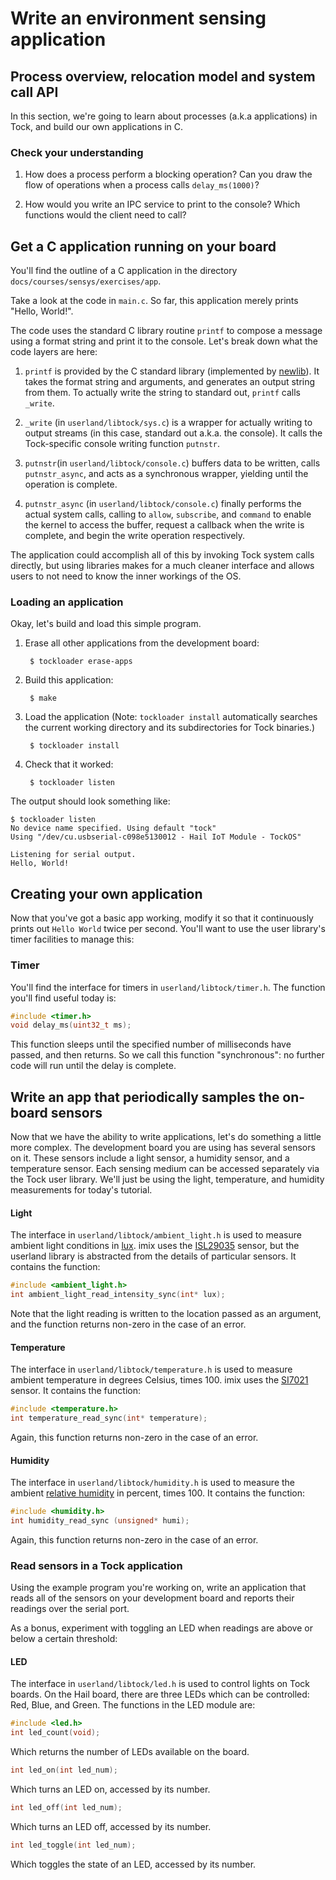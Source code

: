 # Write an environment sensing application

## Process overview, relocation model and system call API

In this section, we're going to learn about processes (a.k.a applications) in
Tock, and build our own applications in C.

### Check your understanding

1. How does a process perform a blocking operation? Can you draw the flow of
   operations when a process calls `delay_ms(1000)`?

2. How would you write an IPC service to print to the console? Which functions
   would the client need to call?

## Get a C application running on your board

You'll find the outline of a C application in the directory
`docs/courses/sensys/exercises/app`.

Take a look at the code in `main.c`. So far, this application merely prints
"Hello, World!".

The code uses the standard C library routine `printf` to compose a message
using a format string and print it to the console. Let's break down what the
code layers are here:

1. `printf` is provided by the C standard library (implemented by
   [newlib](https://sourceware.org/newlib/)). It takes the format string and
   arguments, and generates an output string from them. To actually write the
   string to standard out, `printf` calls `_write`.

2. `_write` (in `userland/libtock/sys.c`) is a wrapper for actually writing to
   output streams (in this case, standard out a.k.a. the console). It calls
   the Tock-specific console writing function `putnstr`.

3. `putnstr`(in `userland/libtock/console.c`) buffers data to be written, calls
   `putnstr_async`, and acts as a synchronous wrapper, yielding until the
   operation is complete.

4. `putnstr_async` (in `userland/libtock/console.c`) finally performs the
   actual system calls, calling to `allow`, `subscribe`, and `command` to
   enable the kernel to access the buffer, request a callback when the write is
   complete, and begin the write operation respectively.


The application could accomplish all of this by invoking Tock system calls
directly, but using libraries makes for a much cleaner interface and allows
users to not need to know the inner workings of the OS.


### Loading an application

Okay, let's build and load this simple program.

1. Erase all other applications from the development board:

        $ tockloader erase-apps

2. Build this application:

        $ make

3. Load the application (Note: `tockloader install` automatically searches the
   current working directory and its subdirectories for Tock binaries.)

        $ tockloader install

4. Check that it worked:

        $ tockloader listen

The output should look something like:

```
$ tockloader listen
No device name specified. Using default "tock"
Using "/dev/cu.usbserial-c098e5130012 - Hail IoT Module - TockOS"

Listening for serial output.
Hello, World!
```

## Creating your own application

Now that you've got a basic app working, modify it so that it continuously
prints out `Hello World` twice per second.  You'll want to use the user
library's timer facilities to manage this:

### Timer

You'll find the interface for timers in `userland/libtock/timer.h`. The
function you'll find useful today is:

```c
#include <timer.h>
void delay_ms(uint32_t ms);
```

This function sleeps until the specified number of milliseconds have passed, and
then returns.  So we call this function "synchronous": no further code will run
until the delay is complete.

## Write an app that periodically samples the on-board sensors

Now that we have the ability to write applications, let's do something a little
more complex. The development board you are using has several sensors on it.
These sensors include a light sensor, a humidity sensor, and a temperature
sensor. Each sensing medium can be accessed separately via the Tock user
library. We'll just be using the light, temperature, and humidity measurements
for today's tutorial.

#### Light

The interface in `userland/libtock/ambient_light.h` is used to measure ambient
light conditions in [lux](https://en.wikipedia.org/wiki/Lux). imix uses the
[ISL29035](https://www.intersil.com/en/products/optoelectronics/ambient-light-sensors/light-to-digital-sensors/ISL29035.html)
sensor, but the userland library is abstracted from the details of particular
sensors.  It contains the function:

```c
#include <ambient_light.h>
int ambient_light_read_intensity_sync(int* lux);
```

Note that the light reading is written to the location passed as an
argument, and the function returns non-zero in the case of an error.

#### Temperature

The interface in `userland/libtock/temperature.h` is used to measure ambient
temperature in degrees Celsius, times 100. imix uses the
[SI7021](https://www.silabs.com/products/sensors/humidity-sensors/Pages/si7013-20-21.aspx)
sensor. It contains the function:

```c
#include <temperature.h>
int temperature_read_sync(int* temperature);
```

Again, this function returns non-zero in the case of an error.

#### Humidity

The interface in `userland/libtock/humidity.h` is used to measure the ambient
[relative humidity](https://en.wikipedia.org/wiki/Relative_humidity) in
percent, times 100. It contains the function:

```c
#include <humidity.h>
int humidity_read_sync (unsigned* humi);
```

Again, this function returns non-zero in the case of an error.

### Read sensors in a Tock application

Using the example program you're working on, write an application that reads
all of the sensors on your development board and reports their readings over
the serial port.

As a bonus, experiment with toggling an LED when readings are above or below a
certain threshold:

#### LED

The interface in `userland/libtock/led.h` is used to control lights on Tock boards. On the Hail
board, there are three LEDs which can be controlled: Red, Blue, and Green. The
functions in the LED module are:

```c
#include <led.h>
int led_count(void);
```

Which returns the number of LEDs available on the board.

```c
int led_on(int led_num);
```

Which turns an LED on, accessed by its number.

```c
int led_off(int led_num);
```

Which turns an LED off, accessed by its number.

```c
int led_toggle(int led_num);
```

Which toggles the state of an LED, accessed by its number.

